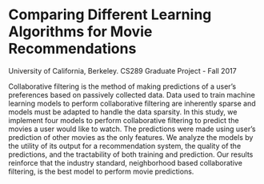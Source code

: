 # Comparing Different Learning Algorithms for Movie Recommendations
University of California, Berkeley.
CS289 Graduate Project - Fall 2017



Collaborative filtering is the method of making predictions of a user’s preferences based on passively collected data. Data used to train machine learning models to perform collaborative filtering are inherently sparse and models must be adapted to handle the data sparsity. In this study, we implement four models to perform collaborative filtering to predict the movies a user would like to watch. The predictions were made using user’s prediction of other movies as the only features. We analyze the models by the utility of its output for a recommendation system, the quality of the predictions, and the tractability of both training and prediction. Our results reinforce
that the industry standard, neighborhood based collaborative filtering, is the best model to perform movie predictions.
